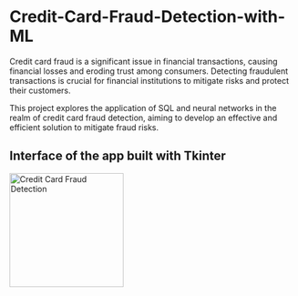 # Credit-Card-Fraud-Detection-with-ML
Credit card fraud is a significant issue in financial transactions, causing financial losses and eroding trust among consumers. Detecting 
fraudulent transactions is crucial for financial institutions to mitigate risks and protect their customers.  
 
This project explores the application of SQL and neural networks in the realm of credit card fraud detection, aiming to develop an effective and efficient solution to mitigate fraud risks. 

## Interface of the app built with Tkinter
<img src="https://github.com/snjain22/Credit-Card-Fraud-Detection-with-ML/assets/118072637/844675c3-ed00-4b54-8c2a-a8210c0016af" alt="Credit Card Fraud Detection" width="200"/>



